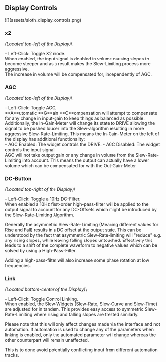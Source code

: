 <h2 class="txt-blue">Display Controls</h2>
<div class="image">
![](assets/sloth_display_controls.png)
</div>

### x2
<span class="location">*(Located top-left of the Display)*</span>\
<div class="block controls bg-dark-2">
- <span class="item">Left-Click:</span> Toggle X2 mode.
</div>
When enabled, the input signal is doubled in volume causing slopes to become steeper and as a result
makes the Slew-Limiting process more aggressive.

<div class="quote bg-yellow">
The increase in volume will be compensated for, independently of AGC.
</div>
<span class="spacer"/>

### AGC
<span class="location">*(Located top-left of the Display)*</span>\
<div class="block controls bg-dark-2">
- <span class="item">Left-Click:</span> Toggle AGC.
</div>
**A**utomatic **G**ain **C**ompensation will attempt to compensate for any change in input-gain
to keep things as balanced as possible. Additionally, the In-Gain-Meter will change its state to DRIVE allowing the signal to be pushed louder into the Slew-algorithm resulting in more aggressive Slew-Rate-Limiting. This means the In-Gain-Meter on the left of the display has additional functionality:

<div class="block bg-dark-1">
- <span class="txt-purple">AGC Enabled:</span> The widget controls the DRIVE.
- <span class="txt-purple">AGC Disabled:</span> The widget controls the input signal.
</div>
<span class="spacer"/>

<div class="quote bg-yellow">
AGC will not take output gain or any change in volume from the Slew-Rate-Limiting into account.
This means the output can actually have a lower volume which can be compensated for with the 
Out-Gain-Meter
</div>
<span class="spacer"/>

### DC-Button
<span class="location">*(Located top-right of the Display)*</span>\
<div class="block controls bg-dark-2">
- <span class="item">Left-Click:</span> Toggle a 10Hz DC-Filter.
</div>
When enabled a 10Hz first-order high-pass-filter will be applied to the output signal to account
for any DC-Offsets which might be introduced by the Slew-Rate-Limiting Algorithm.

Generally the asymmetric Slew-Rate-Limiting (Meaning different values for Rise and Fall) results
in a DC offset at the output state. This can be understood by the fact that asymmetric Slew-Rate-limiting 
will "reduce" e.g. any rising slopes, while leaving falling slopes untouched. Effectively this leads 
to a shift of the complete waveform to negative values which can be solved by using a High-Pass-Filter.

<div class="quote bg-yellow">
Adding a high-pass-filter will also increase some phase rotation at low frequencies.
</div>
<span class="spacer"/>

### Link
<span class="location">*(Located bottom-center of the Display)*</span>\
<div class="block controls bg-dark-2">
- <span class="item">Left-Click:</span> Toggle Control Linking.
</div>
When enabled, the Slew-Widgets (Slew-Rate, Slew-Curve and Slew-Time) are adjusted for in tandem. 
This provides easy access to symmetric Slew-Rate-Limiting where rising and  falling slopes are 
treated similarly.

Please note that this will only affect changes made via the interface and not automation.
If automation is used to change any of the parameters when linking is enabled, only the automated
parameter will change whereas the other counterpart will remain unaffected.

This is to done avoid potentially conflicting input from different automation tracks.
<div class="pb"></div>